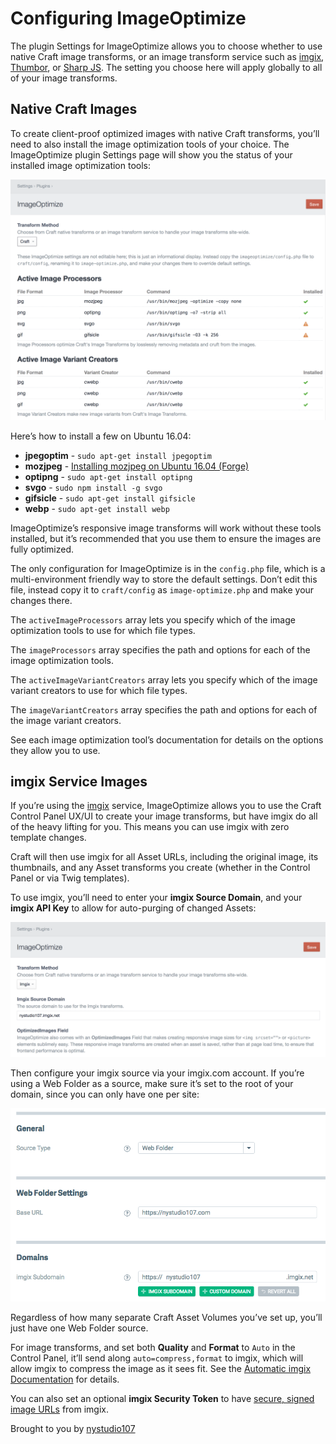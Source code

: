 # Configuring ImageOptimize

The plugin Settings for ImageOptimize allows you to choose whether to use native Craft image transforms, or an image transform service such as [imgix](https://imgix.com), [Thumbor](http://thumbor.org/), or [Sharp JS](https://nystudio107.com/blog/setting-up-your-own-image-transform-service). The setting you choose here will apply globally to all of your image transforms.

## Native Craft Images

To create client-proof optimized images with native Craft transforms, you’ll need to also install the image optimization tools of your choice. The ImageOptimize plugin Settings page will show you the status of your installed image optimization tools:

![Screenshot](./resources/screenshots/image-optimize-settings.png)

Here’s how to install a few on Ubuntu 16.04:

* **jpegoptim** - `sudo apt-get install jpegoptim`
* **mozjpeg** - [Installing mozjpeg on Ubuntu 16.04 (Forge)](https://nystudio107.com/blog/installing-mozjpeg-on-ubuntu-16-04-forge)
* **optipng** - `sudo apt-get install optipng`
* **svgo** - `sudo npm install -g svgo`
* **gifsicle** - `sudo apt-get install gifsicle`
* **webp** - `sudo apt-get install webp`

ImageOptimize’s responsive image transforms will work without these tools installed, but it’s recommended that you use them to ensure the images are fully optimized.

The only configuration for ImageOptimize is in the `config.php` file, which is a multi-environment friendly way to store the default settings.  Don’t edit this file, instead copy it to `craft/config` as `image-optimize.php` and make your changes there.

The `activeImageProcessors` array lets you specify which of the image optimization tools to use for which file types.

The `imageProcessors` array specifies the path and options for each of the image optimization tools.

The `activeImageVariantCreators` array lets you specify which of the image variant creators to use for which file types.

The `imageVariantCreators` array specifies the path and options for each of the image variant creators.

See each image optimization tool’s documentation for details on the options they allow you to use.

## imgix Service Images

If you’re using the [imgix](https://imgix.com) service, ImageOptimize allows you to use the Craft Control Panel UX/UI to create your image transforms, but have imgix do all of the heavy lifting for you. This means you can use imgix with zero template changes.

Craft will then use imgix for all Asset URLs, including the original image, its thumbnails, and any Asset transforms you create (whether in the Control Panel or via Twig templates).

To use imgix, you’ll need to enter your **imgix Source Domain**, and your **imgix API Key** to allow for auto-purging of changed Assets:

![Screenshot](./resources/screenshots/image-optimize-imgix-settings.png)

Then configure your imgix source via your imgix.com account. If you’re using a Web Folder as a source, make sure it’s set to the root of your domain, since you can only have one per site:

![Screenshot](./resources/screenshots/imgix-web-folder-source.png)

Regardless of how many separate Craft Asset Volumes you’ve set up, you’ll just have one Web Folder source.

For image transforms, and set both **Quality** and **Format** to `Auto` in the Control Panel, it’ll send along `auto=compress,format` to imgix, which will allow imgix to compress the image as it sees fit. See the [Automatic imgix Documentation](https://docs.imgix.com/apis/url/auto) for details.

You can also set an optional **imgix Security Token** to have [secure, signed image URLs](https://docs.imgix.com/setup/securing-images) from imgix.

Brought to you by [nystudio107](https://nystudio107.com)
